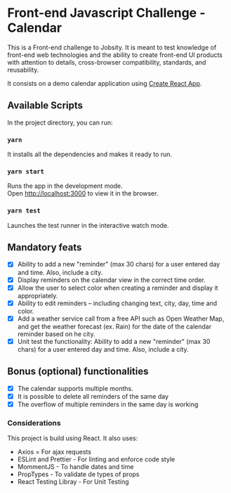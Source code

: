 # Front-end Javascript Challenge - Calendar

This is a Front-end challenge to Jobsity. It is meant to test knowledge of front-end web technologies and the
ability to create front-end UI products with attention to details, cross-browser compatibility,
standards, and reusability.

It consists on a demo calendar application using [Create React App](https://github.com/facebook/create-react-app).

## Available Scripts

In the project directory, you can run:

### `yarn`

It installs all the dependencies and makes it ready to run.

### `yarn start`

Runs the app in the development mode.<br />
Open [http://localhost:3000](http://localhost:3000) to view it in the browser.

### `yarn test`

Launches the test runner in the interactive watch mode.<br />

## Mandatory feats

- [x] Ability to add a new "reminder" (max 30 chars) for a user entered day and time. Also, include a city.
- [x] Display reminders on the calendar view in the correct time order.
- [x] Allow the user to select color when creating a reminder and display it appropriately.
- [x] Ability to edit reminders – including changing text, city, day, time and color.
- [x] Add a weather service call from a free API such as Open Weather Map, and get the weather forecast (ex. Rain) for the date of the calendar reminder based on he city.
- [x] Unit test the functionality: Ability to add a new "reminder" (max 30 chars) for a user entered day and time. Also, include a city.

## Bonus (optional) functionalities

- [x] The calendar supports multiple months.
- [x] It is possible to delete all reminders of the same day
- [x] The overflow of multiple reminders in the same day is working

### Considerations

This project is build using React. It also uses:

- Axios = For ajax requests
- ESLint and Prettier - For linting and enforce code style
- MommentJS - To handle dates and time
- PropTypes - To validate de types of props
- React Testing Libray - For Unit Testing
